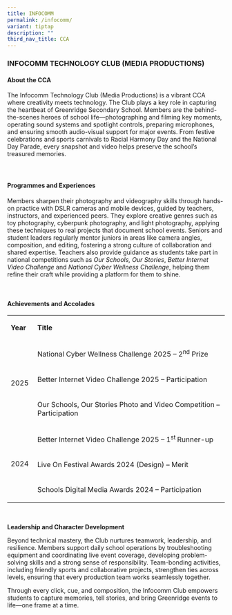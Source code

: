 ```yaml
---
title: INFOCOMM
permalink: /infocomm/
variant: tiptap
description: ""
third_nav_title: CCA
---
```

<h3><strong>INFOCOMM TECHNOLOGY CLUB (MEDIA PRODUCTIONS)</strong>&nbsp;</h3>
<h4><strong>About the CCA</strong>&nbsp;</h4>
<p>The Infocomm Technology Club (Media Productions) is a vibrant CCA where
creativity meets technology. The Club plays a key role in capturing the
heartbeat of Greenridge Secondary School. Members are the behind-the-scenes
heroes of school life—photographing and filming key moments, operating
sound systems and spotlight controls, preparing microphones, and ensuring
smooth audio-visual support for major events. From festive celebrations
and sports carnivals to Racial Harmony Day and the National Day Parade,
every snapshot and video helps preserve the school’s treasured memories.&nbsp;</p>
<h4>&nbsp;</h4>
<h4><strong>Programmes and Experiences</strong>&nbsp;</h4>
<p>Members sharpen their photography and videography skills through hands-on
practice with DSLR cameras and mobile devices, guided by teachers, instructors,
and experienced peers. They explore creative genres such as toy photography,
cyberpunk photography, and light photography, applying these techniques
to real projects that document school events. Seniors and student leaders
regularly mentor juniors in areas like camera angles, composition, and
editing, fostering a strong culture of collaboration and shared expertise.
Teachers also provide guidance as students take part in national competitions
such as <em>Our Schools, Our Stories</em>, <em>Better Internet Video Challenge</em> and <em>National Cyber Wellness Challenge</em>,
helping them refine their craft while providing a platform for them to
shine.&nbsp;</p>
<p>&nbsp;</p>
<h4><strong>Achievements and Accolades</strong>&nbsp;</h4>
<table style="minWidth: 50px">
<colgroup>
<col>
<col>
</colgroup>
<tbody>
<tr>
<td rowspan="1" colspan="1">
<p><strong>Year</strong>&nbsp;</p>
</td>
<td rowspan="1" colspan="1">
<p><strong>Title</strong>&nbsp;</p>
</td>
</tr>
<tr>
<td rowspan="3" colspan="1">
<p>2025&nbsp;</p>
</td>
<td rowspan="1" colspan="1">
<p>National Cyber Wellness Challenge 2025 – 2<sup>nd</sup> Prize&nbsp;</p>
</td>
</tr>
<tr>
<td rowspan="1" colspan="1">
<p>Better Internet Video Challenge 2025 – Participation&nbsp;</p>
</td>
</tr>
<tr>
<td rowspan="1" colspan="1">
<p>Our Schools, Our Stories Photo and Video Competition – Participation&nbsp;&nbsp;</p>
</td>
</tr>
<tr>
<td rowspan="3" colspan="1">
<p>2024&nbsp;</p>
</td>
<td rowspan="1" colspan="1">
<p>Better Internet Video Challenge 2025 – 1<sup>st </sup>Runner-up&nbsp;</p>
</td>
</tr>
<tr>
<td rowspan="1" colspan="1">
<p>Live On Festival Awards 2024 (Design) – Merit&nbsp;</p>
</td>
</tr>
<tr>
<td rowspan="1" colspan="1">
<p>Schools Digital Media Awards 2024 – Participation&nbsp;</p>
</td>
</tr>
</tbody>
</table>
<p>&nbsp;</p>
<p><strong>Leadership and Character Development</strong>&nbsp;</p>
<p>Beyond technical mastery, the Club nurtures teamwork, leadership, and
resilience. Members support daily school operations by troubleshooting
equipment and coordinating live event coverage, developing problem-solving
skills and a strong sense of responsibility. Team-bonding activities, including
friendly sports and collaborative projects, strengthen ties across levels,
ensuring that every production team works seamlessly together.&nbsp;</p>
<p>Through every click, cue, and composition, the Infocomm Club empowers
students to capture memories, tell stories, and bring Greenridge events
to life—one frame at a time.&nbsp;</p>
<p>&nbsp;</p>